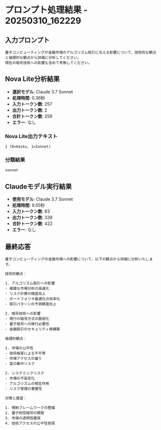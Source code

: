 # プロンプト処理結果 - 20250310_162229

## 入力プロンプト

```
量子コンピューティングが金融市場のアルゴリズム取引に与える影響について、技術的な観点と倫理的な観点から詳細に分析してください。
現在の暗号技術への影響も含めて考察してください。
```

## Nova Lite分析結果

- **選択モデル**: Claude 3.7 Sonnet
- **処理時間**: 0.36秒
- **入力トークン数**: 257
- **出力トークン数**: 2
- **合計トークン数**: 259
- **エラー**: なし

### Nova Lite出力テキスト

```
1 (0=Haiku, 1=Sonnet)
```

### 分類結果

```
sonnet
```

## Claudeモデル実行結果

- **使用モデル**: Claude 3.7 Sonnet
- **処理時間**: 9.55秒
- **入力トークン数**: 83
- **出力トークン数**: 339
- **合計トークン数**: 422
- **エラー**: なし

## 最終応答

```
量子コンピューティングの金融市場への影響について、以下の観点から詳細に分析いたします。

技術的観点：

1. アルゴリズム取引への影響
- 複雑な市場分析の高速化
- リスク計算の精度向上
- ポートフォリオ最適化の効率化
- 取引パターンの予測精度向上

2. 暗号技術への影響
- 現行の暗号方式の脆弱化
- 量子暗号への移行必要性
- 金融取引のセキュリティ再構築

倫理的観点：

1. 市場の公平性
- 技術格差による不平等
- 市場アクセスの偏り
- 富の集中リスク

2. システミックリスク
- 市場の不安定化
- アルゴリズムの相互作用
- リスク管理の重要性

対策と展望：

1. 規制フレームワークの整備
2. 量子耐性暗号の開発
3. 市場の透明性確保
4. 技術アクセスの公平性担保
```
